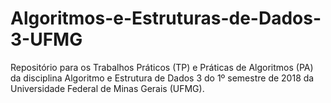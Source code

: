 # Algoritmos-e-Estruturas-de-Dados-3-UFMG
Repositório para os Trabalhos Práticos (TP) e Práticas de Algoritmos (PA) da disciplina Algoritmo e Estrutura de Dados 3 do 1º semestre de 2018 da Universidade Federal de Minas Gerais (UFMG).

